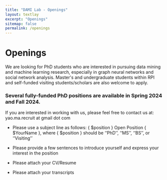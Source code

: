 ```yaml
---
title: "DAMI Lab - Openings"
layout: textlay
excerpt: "Openings"
sitemap: false
permalink: /openings
---
```

# Openings

We are looking for PhD students who are interested in pursuing data mining and machine learning research, especially in graph neural networks and social network analysis. Master's and undergraduate students within RPI and self-funded visiting students/scholars are also welcome to apply.

### Several fully-funded PhD positions are available in Spring 2024 and Fall 2024.

If you are interested in working with us, please feel free to contact us at: yao.ma.recruit at gmail dot com 


- Please use a subject line as follows: { $position } Open Position { $YourName }, where { $position } should be ‘‘PhD’’, ‘‘MS’’, ‘‘BS’’, or ‘‘Visiting’’

- Please provide a few sentences to introduce yourself and express your interest in the position

- Please attach your CV/Resume

- Please attach your transcripts